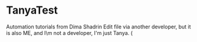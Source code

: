 # TanyaTest
Automation tutorials from Dima Shadrin
Edit file via another developer, but it is also ME, and I\m not a developer, I'm just Tanya. (

